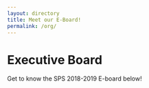 ```yaml
---
layout: directory
title: Meet our E-Board!
permalink: /org/
---
```


# Executive Board

Get to know the SPS 2018-2019 E-board below!